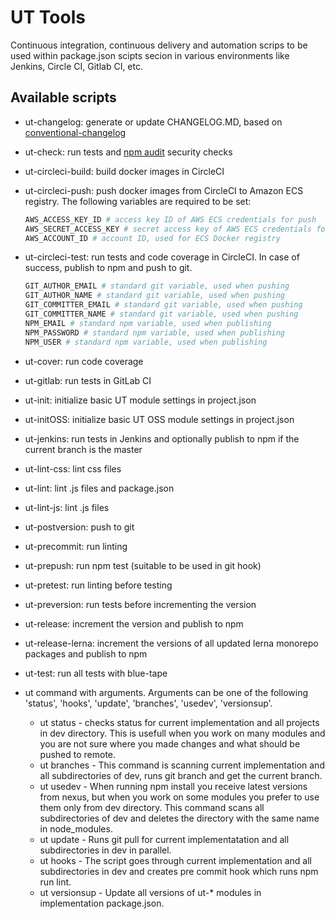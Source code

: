 # UT Tools

Continuous integration, continuous delivery and automation scrips to be used
within package.json scipts secion in various environments like Jenkins,
Circle CI, Gitlab CI, etc.

## Available scripts

* ut-changelog: generate or update CHANGELOG.MD, based on [conventional-changelog](https://www.npmjs.com/package/conventional-changelog)
* ut-check: run tests and [npm audit](https://docs.npmjs.com/cli/audit) security
  checks
* ut-circleci-build: build docker images in CircleCI
* ut-circleci-push: push docker images from CircleCI to Amazon ECS registry.
  The following variables are required to be set:

  ```bash
  AWS_ACCESS_KEY_ID # access key ID of AWS ECS credentials for push
  AWS_SECRET_ACCESS_KEY # secret access key of AWS ECS credentials for push
  AWS_ACCOUNT_ID # account ID, used for ECS Docker registry
  ```

* ut-circleci-test: run tests and code coverage in CircleCI.
  In case of success, publish to npm and push to git.

  ```bash
  GIT_AUTHOR_EMAIL # standard git variable, used when pushing
  GIT_AUTHOR_NAME # standard git variable, used when pushing
  GIT_COMMITTER_EMAIL # standard git variable, used when pushing
  GIT_COMMITTER_NAME # standard git variable, used when pushing
  NPM_EMAIL # standard npm variable, used when publishing
  NPM_PASSWORD # standard npm variable, used when publishing
  NPM_USER # standard npm variable, used when publishing
  ```

* ut-cover: run code coverage
* ut-gitlab: run tests in GitLab CI
* ut-init: initialize basic UT module settings in project.json
* ut-initOSS: initialize basic UT OSS module settings in project.json
* ut-jenkins: run tests in Jenkins and optionally publish to npm if the current
  branch is the master
* ut-lint-css: lint css files
* ut-lint: lint .js files and package.json
* ut-lint-js: lint .js files
* ut-postversion: push to git
* ut-precommit: run linting
* ut-prepush: run npm test (suitable to be used in git hook)
* ut-pretest: run linting before testing
* ut-preversion: run tests before incrementing the version
* ut-release: increment the version and publish to npm
* ut-release-lerna: increment the versions of all updated
  lerna monorepo packages and publish to npm
* ut-test: run all tests with blue-tape

* ut command with arguments. Arguments can be one of the following 'status',
  'hooks', 'update', 'branches', 'usedev', 'versionsup'.
  * ut status - checks status for current implementation and all projects in dev
    directory. This is usefull when you work on many modules and you are not sure
    where you made changes and what should be pushed to remote.
  * ut branches - This command is scanning current implementation and all
    subdirectories of dev, runs git branch and get the current branch.
  * ut usedev - When running npm install you receive latest versions from nexus,
    but when you work on some modules you prefer to use them only from dev
    directory. This command scans all subdirectories of dev and deletes the
    directory with the same name in node_modules.
  * ut update - Runs git pull for current implementatation and all
    subdirectories in dev in parallel.
  * ut hooks - The script goes through current implementation and all
    subdirectories in dev and creates pre commit hook which runs npm run lint.
  * ut versionsup - Update all versions of ut-* modules in implementation package.json.
